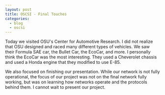 ```yaml
---
layout: post
title: OSCSI - Final Touches
categories:
  - blog
  - oscsi
---
```


Today we visited OSU's Center for Automotive Research. I did not realize that OSU
designed and raced many different types of vehicles. We saw their Formula SAE
car, the Bullet Car, the EcoCar, and more. I personally think the EcoCar was
the most interesting. They used a Cheverolet chassis and used a Honda engine
that they modified to use E-85.

We also focused on finishing our presentation. While our network is not fully operational,
the focus of our project was not on the final network fully working, but was
on learning how networks operate and the protocols behind them. I cannot wait
to present our project.
